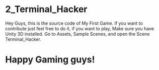 # 2_Terminal_Hacker
Hey Guys, this is the source code of My First Game. If you want to contribute just feel free to do it, if you want to play,
Make sure you have Unity 3D installed.
Go to Assets,
Sample Scenes,
and open the Scene Terminal_Hacker.

# Happy Gaming guys!

